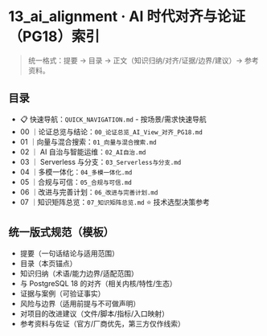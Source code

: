 # 13_ai_alignment · AI 时代对齐与论证（PG18）索引

> 统一格式：提要 → 目录 → 正文（知识归纳/对齐/证据/边界/建议）→ 参考资料。

## 目录

- 📋 快速导航：`QUICK_NAVIGATION.md` - 按场景/需求快速导航
- 00 ｜论证总览与结论：`00_论证总览_AI_View_对齐_PG18.md`
- 01 ｜向量与混合搜索：`01_向量与混合搜索.md`
- 02 ｜ AI 自治与智能运维：`02_AI自治.md`
- 03 ｜ Serverless 与分支：`03_Serverless与分支.md`
- 04 ｜多模一体化：`04_多模一体化.md`
- 05 ｜合规与可信：`05_合规与可信.md`
- 06 ｜改进与完善计划：`06_改进与完善计划.md`
- 07 ｜知识矩阵总览：`07_知识矩阵总览.md` ⭐ 技术选型决策参考

## 统一版式规范（模板）

- 提要（一句话结论与适用范围）
- 目录（本页锚点）
- 知识归纳（术语/能力边界/适配范围）
- 与 PostgreSQL 18 的对齐（相关内核/特性/生态）
- 证据与案例（可验证事实）
- 风险与边界（适用前提与不可做声明）
- 对项目的改进建议（文件/脚本/指标/入口映射）
- 参考资料与佐证（官方/厂商优先，第三方仅作线索）
